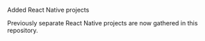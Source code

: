 Added React Native projects

Previously separate React Native projects are now gathered in this repository. 
